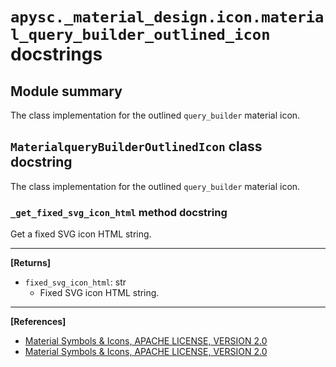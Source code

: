 # `apysc._material_design.icon.material_query_builder_outlined_icon` docstrings

## Module summary

The class implementation for the outlined `query_builder` material icon.

## `MaterialqueryBuilderOutlinedIcon` class docstring

The class implementation for the outlined `query_builder` material icon.

### `_get_fixed_svg_icon_html` method docstring

Get a fixed SVG icon HTML string.<hr>

**[Returns]**

- `fixed_svg_icon_html`: str
  - Fixed SVG icon HTML string.

<hr>

**[References]**

- [Material Symbols & Icons, APACHE LICENSE, VERSION 2.0](https://fonts.google.com/icons?icon.size=24&icon.color=%23e8eaed)
- [Material Symbols & Icons, APACHE LICENSE, VERSION 2.0](https://www.apache.org/licenses/LICENSE-2.0.html)